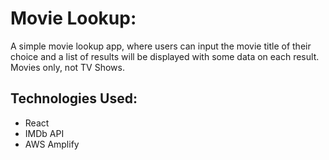 # Movie Lookup:

A simple movie lookup app, where users can input the movie title of their choice and a list of results will be displayed with some data on each result. Movies only, not TV Shows.

## Technologies Used:

- React
- IMDb API
- AWS Amplify

